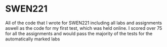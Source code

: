 # SWEN221

All of the code that I wrote for SWEN221 including all labs and assignments aswell as the code for my first test, which was held online. I scored over 75 for all the assignments and would pass the majority of the tests for the automatically marked labs
